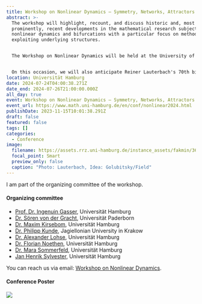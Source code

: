 ```yaml
---
title: Workshop on Nonlinear Dynamics – Symmetry, Networks, Attractors
abstract: >-
  The workshop will highlight, recount, and discuss historic and, most
  prominently, recent developments in the mathematical research subject of
  nonlinear dynamics and bifurcations with a particular focus on methods
  exploiting underlying structures.


  The Workshop on Nonlinear Dynamics will be held at the University of Hamburg from July 24 until July 26, 2024.


  On this occasion, we will also anticipate Reiner Lauterbach's 70th birthday later that year and celebrate his contributions to the field of nonlinear dynamics.
location: Universität Hamburg
date: 2024-07-24T04:00:38.271Z
date_end: 2024-07-26T21:00:00.000Z
all_day: true
event: Workshop on Nonlinear Dynamics – Symmetry, Networks, Attractors
event_url: https://www.math.uni-hamburg.de/en/conf/nonlinear2024.html
publishDate: 2023-11-15T10:01:38.291Z
draft: false
featured: false
tags: []
categories:
  - Conference
image:
  filename: https://assets.rrz.uni-hamburg.de/instance_assets/fakmin/36566191/attr2190x400-f7653c1a1179fd1d39af36f378e38ebee7a84995.png
  focal_point: Smart
  preview_only: false
  caption: "Photo: Lauterbach, Idea: Golubitsky/Field"
---
```

I am part of the organizing committee of the workshop.

#### Organizing committee

* [Prof. Dr. Ingenuin Gasser](https://www.math.uni-hamburg.de/en/forschung/bereiche/am/modellierung/personen/gasser-ingenuin.html "Prof. Dr. Ingenuin Gasser"), Universität Hamburg
* [Dr. Sören von der Gracht](https://s-vdg.github.io/), Universität Paderborn
* [Dr. Maxim Kirsebom](https://www.math.uni-hamburg.de/en/forschung/bereiche/am/modellierung/personen/kirsebom-maxim.html "Dr. Maxim Kirsebom"), Universität Hamburg
* [Dr. Philipp Kunde](https://sites.google.com/view/pkunde/ "Dr. Philipp Kunde"), Jagiellonian University in Krakow
* [Dr. Alexander Lohse](https://www.math.uni-hamburg.de/en/forschung/bereiche/am/personen/lohse-alexander.html "Dr. Alexander Lohse"), Universität Hamburg
* [Dr. Florian Noethen](https://www.math.uni-hamburg.de/en/forschung/bereiche/am/modellierung/personen/noethen-florian.html "Dr. Florian Noethen"), Universität Hamburg
* [Dr. Mara Sommerfeld](https://www.math.uni-hamburg.de/transfer/begabtenfoerderung/personen/sommerfeld-mara.html "Dr. Mara Sommerfeld"), Universität Hamburg
* [Jan Henrik Sylvester](https://www.math.uni-hamburg.de/en/service/it-dienste/it-gruppe/sylvester-jan-henrik.html "Jan Henrik Sylvester"), Universität Hamburg

You can reach us via email: [Workshop on Nonlinear Dynamics](mailto:nonlinear2024.math@uni-hamburg.de).

#### Conference Poster

[![](nonlineardynamicsposter-miniature.jpg)](NonlinearDynamicsPoster.pdf)
